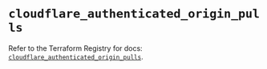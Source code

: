 # `cloudflare_authenticated_origin_pulls`

Refer to the Terraform Registry for docs: [`cloudflare_authenticated_origin_pulls`](https://registry.terraform.io/providers/cloudflare/cloudflare/4.43.0/docs/resources/authenticated_origin_pulls).
